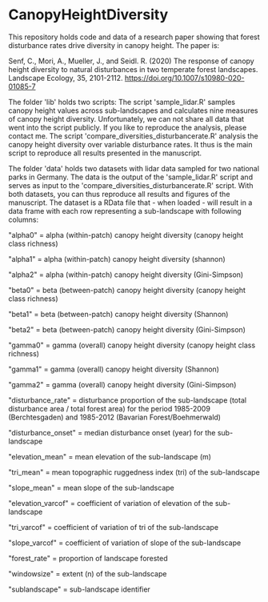 # CanopyHeightDiversity

This repository holds code and data of a research paper showing that forest disturbance rates drive diversity in canopy height. The paper is:

Senf, C., Mori, A., Mueller, J., and Seidl. R. (2020) The response of canopy height diversity to natural disturbances in two temperate forest landscapes. Landscape Ecology, 35, 2101-2112. https://doi.org/10.1007/s10980-020-01085-7

The folder 'lib' holds two scripts: The script 'sample_lidar.R' samples canopy height values across sub-landscapes and calculates nine measures of canopy height diversity. Unfortunately, we can not share all data that went into the script publicly. If you like to reproduce the analysis, please contact me. The script 'compare_diversities_disturbancerate.R' analysis the canopy height diversity over variable disturbance rates. It thus is the main script to reproduce all results presented in the manuscript.

The folder 'data' holds two datasets with lidar data sampled for two national parks in Germany. The data is the output of the 'sample_lidar.R' script and serves as input to the 'compare_diversities_disturbancerate.R' script. With both datasets, you can thus reproduce all results and figures of the manuscript. The dataset is a RData file that - when loaded - will result in a data frame with each row representing a sub-landscape with following columns:

"alpha0" = alpha (within-patch) canopy height diversity (canopy height class richness)

"alpha1" = alpha (within-patch) canopy height diversity (shannon)

"alpha2" = alpha (within-patch) canopy height diversity (Gini-Simpson)

"beta0" = beta (between-patch) canopy height diversity (canopy height class richness)

"beta1" = beta (between-patch) canopy height diversity (Shannon)

"beta2" = beta (between-patch) canopy height diversity (Gini-Simpson)    

"gamma0" = gamma (overall) canopy height diversity (canopy height class richness)

"gamma1" = gamma (overall) canopy height diversity (Shannon)

"gamma2" = gamma (overall) canopy height diversity (Gini-Simpson)    

"disturbance_rate" = disturbance proportion of the sub-landscape (total disturbance area / total forest area) for the period 1985-2009 (Berchtesgaden) and 1985-2012 (Bavarian Forest/Boehmerwald)

"disturbance_onset" = median disturbance onset (year) for the sub-landscape

"elevation_mean" = mean elevation of the sub-landscape (m)

"tri_mean" = mean topographic ruggedness index (tri) of the sub-landscape

"slope_mean" = mean slope of the sub-landscape

"elevation_varcof" = coefficient of variation of elevation of the sub-landscape

"tri_varcof" = coefficient of variation of tri of the sub-landscape

"slope_varcof" = coefficient of variation of slope of the sub-landscape

"forest_rate" = proportion of landscape forested

"windowsize" = extent (n) of the sub-landscape

"sublandscape" = sub-landscape identifier
